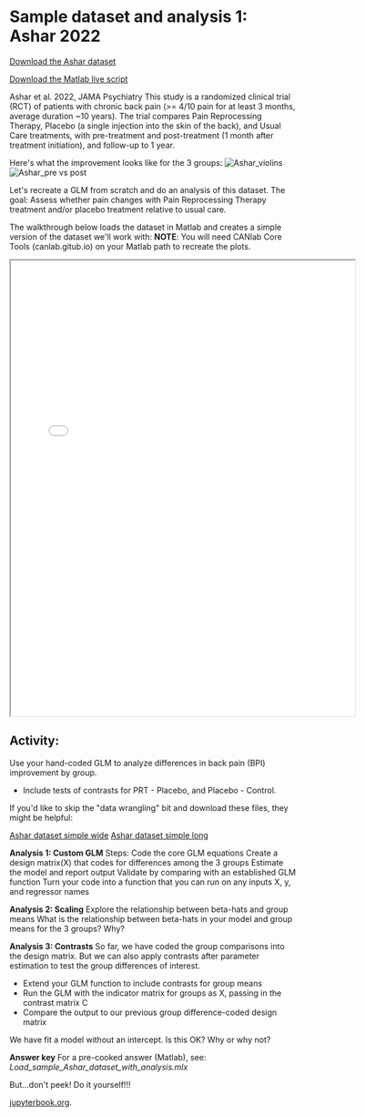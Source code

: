 # Sample dataset and analysis 1: Ashar 2022

[Download the Ashar dataset](datasets/Ashar_2022_PRT_backpain.zip)

[Download the Matlab live script](matlab_live/Load_sample_Ashar_dataset.mlx)

Ashar et al. 2022, JAMA Psychiatry
This study is a randomized clinical trial (RCT) of patients with chronic back pain (>= 4/10 pain for at least 3 months, average duration ~10 years). The trial compares Pain Reprocessing Therapy, Placebo (a single injection into the skin of the back), and Usual Care treatments, with pre-treatment and post-treatment (1 month after treatment initiation), and follow-up to 1 year.

Here's what the improvement looks like for the 3 groups:
![Ashar_violins](images/asharviolins.png)
![Ashar_pre vs post](images/asharprepost.png)

Let's recreate a GLM from scratch and do an analysis of this dataset.
The goal: Assess whether pain changes with Pain Reprocessing Therapy treatment and/or placebo treatment relative to usual care.

The walkthrough below loads the dataset in Matlab and creates a simple version of the dataset we'll work with:
**NOTE**:  You will need CANlab Core Tools (canlab.gitub.io) on your Matlab path to recreate the plots.

<iframe src="matlab_html/Load_sample_Ashar_dataset.html" width="120%" height="800px"></iframe>

## Activity:

Use your hand-coded GLM to analyze differences in back pain (BPI) improvement by group.
- Include tests of contrasts for PRT - Placebo, and Placebo - Control.

If you'd like to skip the "data wrangling" bit and download these files, they might be helpful:

[Ashar dataset simple wide](datasets/Ashar_backpain_simple_wide.csv)
[Ashar dataset simple long](datasets/Ashar_backpain_simple_long.csv)

**Analysis 1: Custom GLM**
Steps:
Code the core GLM equations
Create a design matrix(X) that codes for differences among the 3 groups
Estimate the model and report output
Validate by comparing with an established GLM function
Turn your code into a function that you can run on any inputs X, y, and regressor names

**Analysis 2: Scaling**
Explore the relationship between beta-hats and group means
What is the relationship between beta-hats in your model and group means for the 3 groups?
Why?

**Analysis 3: Contrasts**
So far, we have coded the group comparisons into the design matrix. But we can also apply contrasts after parameter estimation to test the group differences of interest.
- Extend your GLM function to include contrasts for group means
- Run the GLM with the indicator matrix for groups as X, passing in the contrast matrix C
- Compare the output to our previous group difference-coded design matrix

We have fit a model without an intercept. Is this OK? Why or why not?

**Answer key**
For a pre-cooked answer (Matlab), see:
*Load_sample_Ashar_dataset_with_analysis.mlx*

But...don't peek! Do it yourself!!!

[jupyterbook.org](https://jupyterbook.org).
